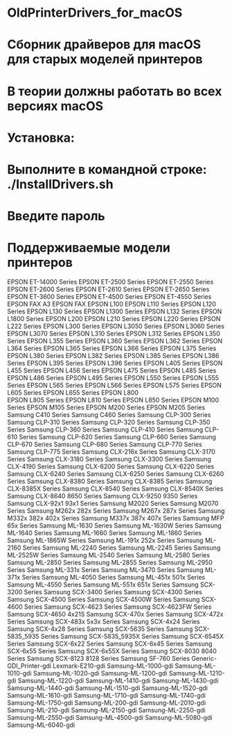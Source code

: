 # OldPrinterDrivers_for_macOS
#
# Сборник драйверов для macOS для старых моделей принтеров
# В теории должны работать во всех версиях macOS
# Установка:
# Выполните в командной строке: ./InstallDrivers.sh
# Введите пароль
# 
# Поддерживаемые модели принтеров

EPSON ET-14000 Series
EPSON ET-2500 Series
EPSON ET-2550 Series
EPSON ET-2600 Series
EPSON ET-2610 Series
EPSON ET-2650 Series
EPSON ET-3600 Series
EPSON ET-4500 Series
EPSON ET-4550 Series
EPSON FAX A3
EPSON FAX
EPSON L100
EPSON L110 Series
EPSON L120 Series
EPSON L130 Series
EPSON L1300 Series
EPSON L132 Series
EPSON L1800 Series
EPSON L200
EPSON L210 Series
EPSON L220 Series
EPSON L222 Series
EPSON L300 Series
EPSON L3050 Series
EPSON L3060 Series
EPSON L3070 Series
EPSON L310 Series
EPSON L312 Series
EPSON L350 Series
EPSON L355 Series
EPSON L360 Series
EPSON L362 Series
EPSON L364 Series
EPSON L365 Series
EPSON L366 Series
EPSON L375 Series
EPSON L380 Series
EPSON L382 Series
EPSON L385 Series
EPSON L386 Series
EPSON L395 Series
EPSON L396 Series
EPSON L405 Series
EPSON L455 Series
EPSON L456 Series
EPSON L475 Series
EPSON L485 Series
EPSON L486 Series
EPSON L495 Series
EPSON L550 Series
EPSON L555 Series
EPSON L565 Series
EPSON L566 Series
EPSON L575 Series
EPSON L605 Series
EPSON L655 Series
EPSON L800    
EPSON L805 Series
EPSON L810 Series
EPSON L850 Series
EPSON M100 Series
EPSON M105 Series
EPSON M200 Series
EPSON M205 Series
Samsung C410 Series
Samsung C460 Series
Samsung CLP-300 Series
Samsung CLP-310 Series
Samsung CLP-320 Series
Samsung CLP-350 Series
Samsung CLP-360 Series
Samsung CLP-410 Series
Samsung CLP-610 Series
Samsung CLP-620 Series
Samsung CLP-660 Series
Samsung CLP-670 Series
Samsung CLP-680 Series
Samsung CLP-770 Series
Samsung CLP-775 Series
Samsung CLX-216x Series
Samsung CLX-3170 Series
Samsung CLX-3180 Series
Samsung CLX-3300 Series
Samsung CLX-4190 Series
Samsung CLX-6200 Series
Samsung CLX-6220 Series
Samsung CLX-6240 Series
Samsung CLX-6250 Series
Samsung CLX-6260 Series
Samsung CLX-8380 Series
Samsung CLX-8385 Series
Samsung CLX-8385X Series
Samsung CLX-8540 Series
Samsung CLX-8540X Series
Samsung CLX-8640 8650 Series
Samsung CLX-9250 9350 Series
Samsung CLX-92x1 93x1 Series
Samsung M2020 Series
Samsung M2070 Series
Samsung M262x 282x Series
Samsung M267x 287x Series
Samsung M332x 382x 402x Series
Samsung M337x 387x 407x Series
Samsung MFP 65x Series
Samsung ML-1630 Series
Samsung ML-1630W Series
Samsung ML-1640 Series
Samsung ML-1660 Series
Samsung ML-1860 Series
Samsung ML-1865W Series
Samsung ML-191x 252x Series
Samsung ML-2160 Series
Samsung ML-2240 Series
Samsung ML-2245 Series
Samsung ML-2525W Series
Samsung ML-2540 Series
Samsung ML-2580 Series
Samsung ML-2850 Series
Samsung ML-2855 Series
Samsung ML-2950 Series
Samsung ML-331x Series
Samsung ML-3470 Series
Samsung ML-371x Series
Samsung ML-4050 Series
Samsung ML-451x 501x Series
Samsung ML-4550 Series
Samsung ML-551x 651x Series
Samsung SCX-3200 Series
Samsung SCX-3400 Series
Samsung SCX-4300 Series
Samsung SCX-4500 Series
Samsung SCX-4500W Series
Samsung SCX-4600 Series
Samsung SCX-4623 Series
Samsung SCX-4623FW Series
Samsung SCX-4650 4x21S
Samsung SCX-470x Series
Samsung SCX-472x Series
Samsung SCX-483x 5x3x Series
Samsung SCX-4x24 Series
Samsung SCX-4x28 Series
Samsung SCX-5635 Series
Samsung SCX-5835_5935 Series
Samsung SCX-5835_5935X Series
Samsung SCX-6545X Series
Samsung SCX-6x22 Series
Samsung SCX-6x45 Series
Samsung SCX-6x55 Series
Samsung SCX-6x55X Series
Samsung SCX-8030 8040 Series
Samsung SCX-8123 8128 Series
Samsung SF-760 Series
Generic-GDI_Printer-gdi
Lexmark-E210-gdi
Samsung-ML-1000-gdi
Samsung-ML-1010-gdi
Samsung-ML-1020-gdi
Samsung-ML-1200-gdi
Samsung-ML-1210-gdi
Samsung-ML-1220-gdi
Samsung-ML-1410-gdi
Samsung-ML-1430-gdi
Samsung-ML-1440-gdi
Samsung-ML-1510-gdi
Samsung-ML-1520-gdi
Samsung-ML-1610-gdi
Samsung-ML-1710-gdi
Samsung-ML-1740-gdi
Samsung-ML-1750-gdi
Samsung-ML-200-gdi
Samsung-ML-2010-gdi
Samsung-ML-210-gdi
Samsung-ML-2150-gdi
Samsung-ML-2250-gdi
Samsung-ML-2550-gdi
Samsung-ML-4500-gdi
Samsung-ML-5080-gdi
Samsung-ML-6040-gdi
